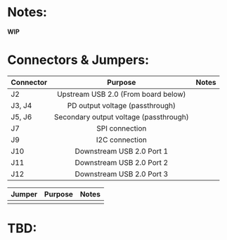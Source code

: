 # Notes:

**WIP**

# Connectors & Jumpers:

| Connector | Purpose                                | Notes                                      |
| --------- |:--------------------------------------:| -------------------------------------------|
| J2        | Upstream USB 2.0 (From board below)    |                                            |
| J3, J4    | PD output voltage (passthrough)        |                                            |
| J5, J6    | Secondary output voltage (passthrough) |                                            |
| J7        | SPI connection                         |                                            |
| J9        | I2C connection                         |                                            |
| J10       | Downstream USB 2.0 Port 1              |                                            |
| J11       | Downstream USB 2.0 Port 2              |                                            |
| J12       | Downstream USB 2.0 Port 3              |                                            |

| Jumper    | Purpose                                | Notes                                      |
| --------- |:--------------------------------------:| -------------------------------------------|
|           |                                        |                                            |

# TBD:

